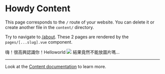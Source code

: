 # Howdy Content

This page corresponds to the `/` route of your website. You can delete it or create another file in the `content/` directory.

Try to navigate to [/about](/about). These 2 pages are rendered by the `pages/[...slug].vue` component.

嗨！很高興認識你！Helloworld
![](https://hackmd.io/_uploads/S1kJQY3pn.jpg)
結果竟然不能放圖片嗎…

---

Look at the [Content documentation](https://content.nuxtjs.org/) to learn more.
